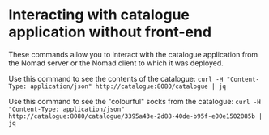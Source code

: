 # Interacting with catalogue application without front-end

These commands allow you to interact with the catalogue application from the Nomad server or the Nomad client to which it was deployed.

Use this command to see the contents of the catalogue:
`curl -H "Content-Type: application/json" http://catalogue:8080/catalogue | jq`

Use this command to see the "colourful" socks from the catalogue:
`curl -H "Content-Type: application/json" http://catalogue:8080/catalogue/3395a43e-2d88-40de-b95f-e00e1502085b | jq`
